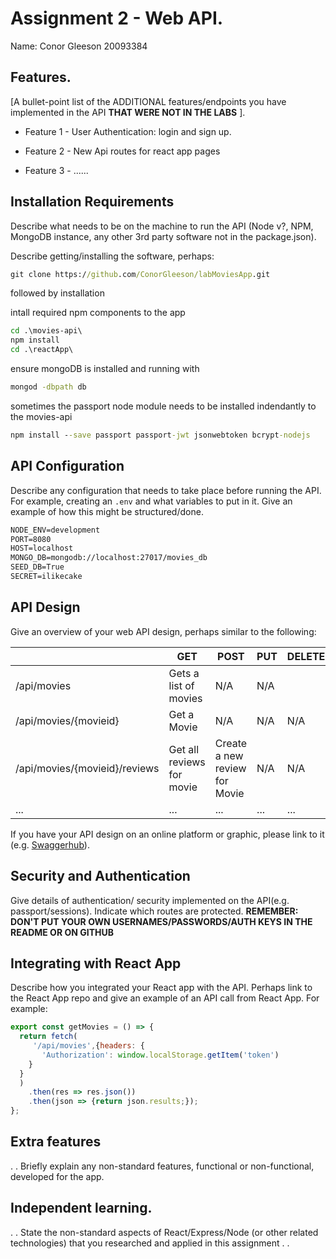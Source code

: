 # Assignment 2 - Web API.

Name: Conor Gleeson 20093384

## Features.

[A bullet-point list of the ADDITIONAL features/endpoints you have implemented in the API **THAT WERE NOT IN THE LABS** ]. 

 + Feature 1 - User Authentication: login and sign up. 

 + Feature 2 - New Api routes for react app pages

 + Feature 3 - ......


## Installation Requirements

Describe what needs to be on the machine to run the API (Node v?, NPM, MongoDB instance, any other 3rd party software not in the package.json). 

Describe getting/installing the software, perhaps:

```bat
git clone https://github.com/ConorGleeson/labMoviesApp.git
```

followed by installation

intall required npm components to the app
```bat
cd .\movies-api\
npm install
cd .\reactApp\
```
ensure mongoDB is installed and running with 
```bat
mongod -dbpath db
```
sometimes the passport node module needs to be installed indendantly to the movies-api
```bat
npm install --save passport passport-jwt jsonwebtoken bcrypt-nodejs
```

## API Configuration
Describe any configuration that needs to take place before running the API. For example, creating an ``.env`` and what variables to put in it. Give an example of how this might be structured/done.


```bat
NODE_ENV=development
PORT=8080
HOST=localhost
MONGO_DB=mongodb://localhost:27017/movies_db
SEED_DB=True
SECRET=ilikecake
```


## API Design
Give an overview of your web API design, perhaps similar to the following: 

|  |  GET | POST | PUT | DELETE
| -- | -- | -- | -- | -- 
| /api/movies |Gets a list of movies | N/A | N/A |
| /api/movies/{movieid} | Get a Movie | N/A | N/A | N/A
| /api/movies/{movieid}/reviews | Get all reviews for movie | Create a new review for Movie | N/A | N/A  
| ... | ... | ... | ... | ...

If you have your API design on an online platform or graphic, please link to it (e.g. [Swaggerhub](https://app.swaggerhub.com/)).


## Security and Authentication
Give details of authentication/ security implemented on the API(e.g. passport/sessions). Indicate which routes are protected. **REMEMBER: DON'T PUT YOUR OWN USERNAMES/PASSWORDS/AUTH KEYS IN THE README OR ON GITHUB**

## Integrating with React App

Describe how you integrated your React app with the API. Perhaps link to the React App repo and give an example of an API call from React App. For example: 

~~~Javascript
export const getMovies = () => {
  return fetch(
     '/api/movies',{headers: {
       'Authorization': window.localStorage.getItem('token')
    }
  }
  )
    .then(res => res.json())
    .then(json => {return json.results;});
};

~~~

## Extra features

. . Briefly explain any non-standard features, functional or non-functional, developed for the app.  

## Independent learning.

. . State the non-standard aspects of React/Express/Node (or other related technologies) that you researched and applied in this assignment . .  
